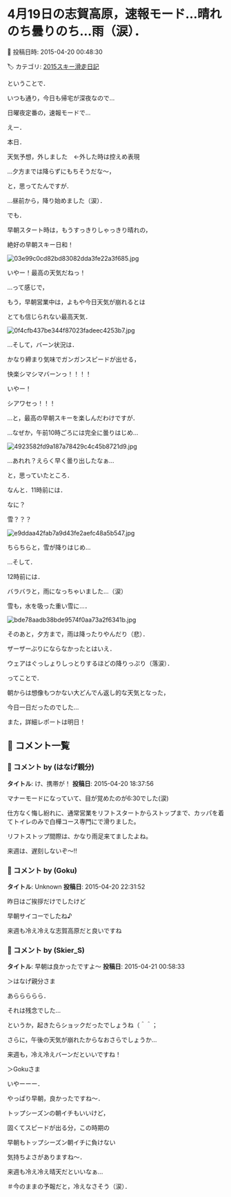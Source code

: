 # 4月19日の志賀高原，速報モード…晴れのち曇りのち…雨（涙）．

📅 投稿日時: 2015-04-20 00:48:30

🏷️ カテゴリ: [2015スキー滑走日記](c09ea645cfc085f86dfcd80f49599dd89.md)

ということで．


いつも通り，今日も帰宅が深夜なので…


日曜夜定番の，速報モードで…





えー．


本日．


天気予想，外しました　←外した時は控えめ表現　


…夕方までは降らずにもちそうだな～，


と，思ってたんですが．


…昼前から，降り始めました（涙）．





でも．


早朝スタート時は，もうすっきりしゃっきり晴れの，


絶好の早朝スキー日和！




![03e99c0cd82bd83082dda3fe22a3f685.jpg](images/03e99c0cd82bd83082dda3fe22a3f685.jpg)




いやー！最高の天気だねっ！





…って感じで，


もう，早朝営業中は，よもや今日天気が崩れるとは


とても信じられない最高天気．




![0f4cfb437be344f87023fadeec4253b7.jpg](images/0f4cfb437be344f87023fadeec4253b7.jpg)




…そして，バーン状況は．


かなり締まり気味でガンガンスピードが出せる，


快楽シマシマバーンっ！！！！


いやー！


シアワセっ！！！





…と，最高の早朝スキーを楽しんだわけですが．





…なぜか，午前10時ごろには完全に曇りはじめ…




![4923582fd9a187a78429c4c45b8721d9.jpg](images/4923582fd9a187a78429c4c45b8721d9.jpg)




…あれれ？えらく早く曇り出したなぁ…





と，思っていたところ．


なんと．11時前には．


なに？


雪？？？




![e9ddaa42fab7a9d43fe2aefc48a5b547.jpg](images/e9ddaa42fab7a9d43fe2aefc48a5b547.jpg)




ちらちらと，雪が降りはじめ…





…そして．


12時前には．


バラバラと，雨になっちゃいました…（涙）


雪も，水を吸った重い雪に…．




![bde78aadb38bde9574f0aa73a2f6341b.jpg](images/bde78aadb38bde9574f0aa73a2f6341b.jpg)




そのあと，夕方まで，雨は降ったりやんだり（悲）．


ザーザーぶりにならなかったとはいえ．


ウェアはぐっしょりしっとりするほどの降りっぷり（落涙）．





ってことで．


朝からは想像もつかない大どんでん返し的な天気となった，


今日一日だったのでした…


また，詳細レポートは明日！

## 💬 コメント一覧

### 💬 コメント by (はなげ親分)
**タイトル**: け、携帯が！
**投稿日**: 2015-04-20 18:37:56

マナーモードになっていて、目が覚めたのが6:30でした(涙)



仕方なく悔し紛れに、通常営業をリフトスタートからストップまで、カッパを着てトイレのみで白樺コース専門にで滑りました。



リフトストップ間際は、かなり雨足来てましたよね。



来週は、遅刻しないぞ～!!

### 💬 コメント by (Goku)
**タイトル**: Unknown
**投稿日**: 2015-04-20 22:31:52

昨日はご挨拶だけでしたけど



早朝サイコーでしたね♪



来週も冷え冷えな志賀高原だと良いですね

### 💬 コメント by (Skier_S)
**タイトル**: 早朝は良かったですよ～
**投稿日**: 2015-04-21 00:58:33

＞はなげ親分さま

あららららら．

それは残念でした…

というか，起きたらショックだったでしょうね（＾＾；

さらに，午後の天気が崩れたからなおさらでしょうか…

来週も，冷え冷えバーンだといいですね！



＞Gokuさま

いやーーー．

やっぱり早朝，良かったですね～．

トップシーズンの朝イチもいいけど，

固くてスピードが出る分，この時期の

早朝もトップシーズン朝イチに負けない

気持ちよさがありますね～．

来週も冷え冷え晴天だといいなぁ…

＃今のままの予報だと，冷えなさそう（涙）．


